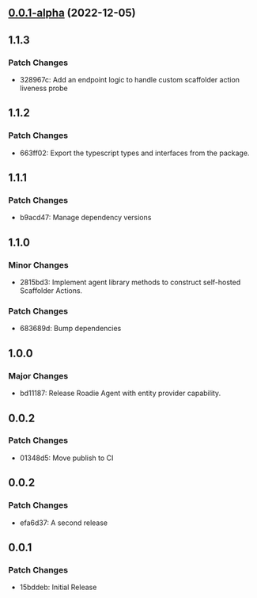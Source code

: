 ## [0.0.1-alpha](https://github.com/RoadieHQ/roadie-agent/compare/v0.0.1-alpha2...v0.0.1-alpha) (2022-12-05)

## 1.1.3

### Patch Changes

- 328967c: Add an endpoint logic to handle custom scaffolder action liveness probe

## 1.1.2

### Patch Changes

- 663ff02: Export the typescript types and interfaces from the package.

## 1.1.1

### Patch Changes

- b9acd47: Manage dependency versions

## 1.1.0

### Minor Changes

- 2815bd3: Implement agent library methods to construct self-hosted Scaffolder Actions.

### Patch Changes

- 683689d: Bump dependencies

## 1.0.0

### Major Changes

- bd11187: Release Roadie Agent with entity provider capability.

## 0.0.2

### Patch Changes

- 01348d5: Move publish to CI

## 0.0.2

### Patch Changes

- efa6d37: A second release

## 0.0.1

### Patch Changes

- 15bddeb: Initial Release
